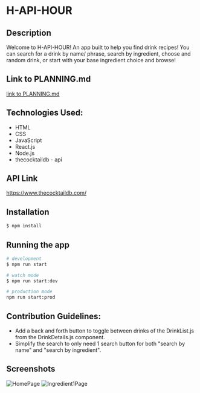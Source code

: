 # H-API-HOUR

## Description

Welcome to H-API-HOUR! An app built to help you find drink recipes! You can search for a drink by name/ phrase, search by ingredient, choose and random drink, or start with your base ingredient choice and browse!

## Link to PLANNING.md

[link to PLANNING.md](PLANNING.md)

## Technologies Used:

- HTML
- CSS
- JavaScript
- React.js
- Node.js
- thecocktaildb - api

## API Link

https://www.thecocktaildb.com/


## Installation

```bash
$ npm install
```

## Running the app

```bash
# development
$ npm run start

# watch mode
$ npm run start:dev

# production mode
npm run start:prod
```

## Contribution Guidelines:

- Add a back and forth button to toggle between drinks of the DrinkList.js from the DrinkDetails.js component.
- Simplify the search to only need 1 search button for both "search by name" and "search by ingredient".

## Screenshots
![HomePage](https://imgur.com/92QUhLv.jpg)
![Ingredient1Page](https://imgur.com/vnMgG80.jpg)
<!-- ![DrinkListPage](https://imgur.com/.jpg)
![DrinkDetailsPage](https://imgur.com/.jpg) -->